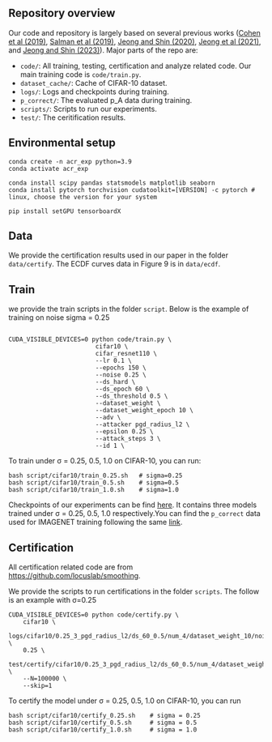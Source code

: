 ## Repository overview
Our code and repository is largely based on several previous works ([Cohen et al (2019)](https://github.com/locuslab/smoothing), [Salman et al (2019)](https://github.com/Hadisalman/smoothing-adversarial), [Jeong and Shin (2020)](https://github.com/jh-jeong/smoothing-consistency), [Jeong et al (2021)](https://github.com/jh-jeong/smoothmix), and [Jeong and Shin (2023)](https://github.com/alinlab/smoothing-catrs)). Major parts of the repo are:

* ```code/```: All training, testing, certification and analyze related code. Our main training code is ```code/train.py```.
* ```dataset_cache/```: Cache of CIFAR-10 dataset.
* ```logs/```: Logs and checkpoints during training.
* ```p_correct/```: The evaluated p_A data during training.
* ```scripts/```: Scripts to run our experiments.
* ```test/```: The ceritification results.

## Environmental setup
```
conda create -n acr_exp python=3.9
conda activate acr_exp

conda install scipy pandas statsmodels matplotlib seaborn
conda install pytorch torchvision cudatoolkit=[VERSION] -c pytorch # linux, choose the version for your system 

pip install setGPU tensorboardX
```

## Data

We provide the certification results used in our paper in the folder `data/certify`. The ECDF curves data in Figure 9 is in `data/ecdf`.

## Train

we provide the train scripts in the folder ```script```. Below is the example of training on noise sigma = 0.25
```

CUDA_VISIBLE_DEVICES=0 python code/train.py \
                        cifar10 \
                        cifar_resnet110 \
                        --lr 0.1 \
                        --epochs 150 \
                        --noise 0.25 \
                        --ds_hard \
                        --ds_epoch 60 \
                        --ds_threshold 0.5 \
                        --dataset_weight \
                        --dataset_weight_epoch 10 \
                        --adv \
                        --attacker pgd_radius_l2 \
                        --epsilon 0.25 \
                        --attack_steps 3 \
                        --id 1 \
```
To train under &sigma; = 0.25, 0.5, 1.0 on CIFAR-10, you can run:
```
bash script/cifar10/train_0.25.sh   # sigma=0.25
bash script/cifar10/train_0.5.sh    # sigma=0.5
bash script/cifar10/train_1.0.sh    # sigma=1.0
```

Checkpoints of our experiments can be find [here](https://mega.nz/folder/zZNCDKqK#yLjfWzQo5xLJryuyYQYyBw). It contains three models trained under &sigma; = 0.25, 0.5, 1.0 respectively.You can find the `p_correct` data used for IMAGENET training following the same [link](https://mega.nz/folder/zZNCDKqK#yLjfWzQo5xLJryuyYQYyBw).

## Certification

All certification related code are from https://github.com/locuslab/smoothing.

We provide the scripts to run certifications in the folder ```scripts```. The follow is an example with &sigma;=0.25

```
CUDA_VISIBLE_DEVICES=0 python code/certify.py \
    cifar10 \
    logs/cifar10/0.25_3_pgd_radius_l2/ds_60_0.5/num_4/dataset_weight_10/noise_0.25/cifar_resnet110/1/checkpoint.pth.tar \
    0.25 \
    test/certify/cifar10/0.25_3_pgd_radius_l2/ds_60_0.5/num_4/dataset_weight_10/1/noise_0.25.tsv \
    --N=100000 \
    --skip=1 
```
To certify the model under &sigma; = 0.25, 0.5, 1.0 on CIFAR-10, you can run
```
bash script/cifar10/certify_0.25.sh    # sigma = 0.25
bash script/cifar10/certify_0.5.sh     # sigma = 0.5
bash script/cifar10/certify_1.0.sh     # sigma = 1.0
```